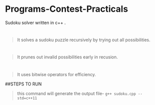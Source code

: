 # Programs-Contest-Practicals
Sudoku solver written in c++ .
# 
> It solves a sudoku puzzle recursively by trying out all possibilities.
# 
> It prunes out invalid possibilities early in recusion.
# 
> It uses bitwise operators for efficiency.

##STEPS TO RUN
> this command will generate the output file- `g++ sudoku.cpp --std=c++11` 
